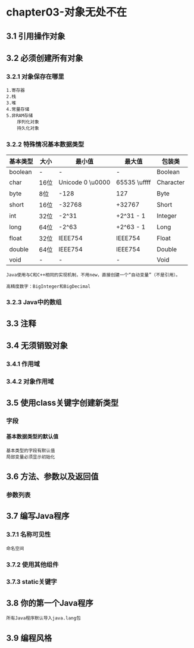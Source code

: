 # chapter03-对象无处不在

## 3.1 引用操作对象

## 3.2 必须创建所有对象

### 3.2.1 对象保存在哪里

    1.寄存器
    2.栈
    3.堆
    4.常量存储
    5.非RAM存储
        序列化对象
        持久化对象
        
    
### 3.2.2 特殊情况基本数据类型

| 基本类型 | 大小 | 最小值 | 最大值 | 包装类 |
| --- | --- | --- | --- | --- |
| boolean | - | - | - | Boolean |
| char | 16位 | Unicode 0 \u0000 | 65535 \uffff | Character |
| byte | 8位 | -128 | 127 | Byte |
| short | 16位 | -32768 | +32767 | Short |
| int | 32位 | -2^31 | +2^31 - 1 | Integer |
| long | 64位 | -2^63 | +2^63 - 1 | Long |
| float | 32位 | IEEE754 | IEEE754 | Float |
| double | 64位 | IEEE754 | IEEE754 | Double |
| void | - | - | - | Void |

    Java使用与C和C++相同的实现机制，不用new，直接创建一个“自动变量”（不是引用）。
    
    高精度数字：BigInteger和BigDecimal
 
### 3.2.3 Java中的数组
## 3.3 注释
## 3.4 无须销毁对象
### 3.4.1 作用域
### 3.4.2 对象作用域
## 3.5 使用class关键字创建新类型
### 字段
#### 基本数据类型的默认值
    基本类型的字段有默认值
    局部变量必须显示初始化

## 3.6 方法、参数以及返回值
### 参数列表

## 3.7 编写Java程序
### 3.7.1 名称可见性

    命名空间

### 3.7.2 使用其他组件
### 3.7.3 static关键字
## 3.8 你的第一个Java程序
    所有Java程序默认导入java.lang包

## 3.9 编程风格
    




